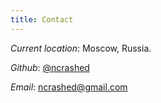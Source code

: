 ```yaml
---
title: Contact
---
```


*Current location*: Moscow, Russia.

*Github*: <a href=https://github.com/ncrashed>@ncrashed</a>

*Email*: ncrashed@gmail.com